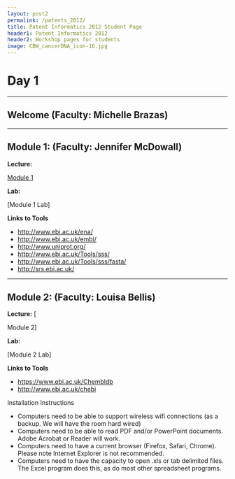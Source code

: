 ```yaml
---
layout: post2
permalink: /patents_2012/
title: Patent Informatics 2012 Student Page
header1: Patent Informatics 2012
header2: Workshop pages for students
image: CBW_cancerDNA_icon-16.jpg
---
```


# Day 1

<hr>

## Welcome (Faculty: Michelle Brazas)

<hr>

## Module 1:  (Faculty: Jennifer McDowall)

**Lecture:** 

[Module 1](https://bioinformatics.ca/module-1-patent-sequence-search-strategies-pdf)

**Lab:** 

[Module 1 Lab]

**Links to Tools**

* http://www.ebi.ac.uk/ena/
* http://www.ebi.ac.uk/embl/
* http://www.uniprot.org/
* http://www.ebi.ac.uk/Tools/sss/
* http://www.ebi.ac.uk/Tools/sss/fasta/
* http://srs.ebi.ac.uk/ 


<hr>

## Module 2:  (Faculty: Louisa Bellis)

**Lecture:** [

Module 2]

**Lab:** 

[Module 2 Lab]

**Links to Tools**

* https://www.ebi.ac.uk/Chembldb
* http://www.ebi.ac.uk/chebi


Installation Instructions

* Computers need to be able to support wireless wifi connections (as a backup. We will have the room hard wired)
* Computers need to be able to read PDF and/or PowerPoint documents. Adobe Acrobat or Reader will work.
* Computers need to have a current browser (Firefox, Safari, Chrome). Please note Internet Explorer is not recommended.
* Computers need to have the capacity to open .xls or tab delimited files. The Excel program does this, as do most other spreadsheet programs.
